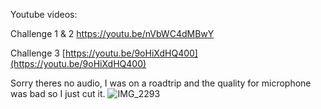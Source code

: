 Youtube videos:

Challenge 1 & 2
https://youtu.be/nVbWC4dMBwY

Challenge 3
[https://youtu.be/9oHiXdHQ400](https://youtu.be/9oHiXdHQ400)


Sorry theres no audio, I was on a roadtrip and the quality for microphone was bad so I just cut it.
![IMG_2293](https://github.com/UCSD-ECE140/tech-assignment-1-taimurs-danielw/assets/103294764/449f9cee-5e49-40c5-83d1-8f64c62af107)
